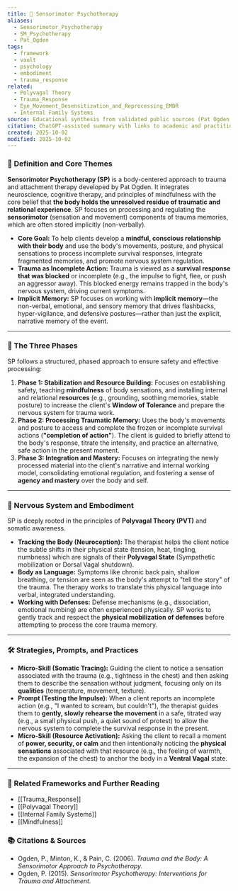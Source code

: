 ```yaml
---
title: 🧘 Sensorimotor Psychotherapy
aliases:
  - Sensorimotor_Psychotherapy
  - SM_Psychotherapy
  - Pat_Ogden
tags:
  - framework
  - vault
  - psychology
  - embodiment
  - trauma_response
related:
  - Polyvagal Theory
  - Trauma_Response
  - Eye_Movement_Desensitization_and_Reprocessing_EMDR
  - Internal Family Systems
source: Educational synthesis from validated public sources (Pat Ogden's model)
citation: ChatGPT-assisted summary with links to academic and practitioner materials
created: 2025-10-02
modified: 2025-10-02
---
```


<!-- @format -->

### 🧩 Definition and Core Themes

**Sensorimotor Psychotherapy (SP)** is a body-centered approach to trauma and attachment
therapy developed by Pat Ogden. It integrates neuroscience, cognitive therapy, and
principles of mindfulness with the core belief that **the body holds the unresolved
residue of traumatic and relational experience**. SP focuses on processing and
regulating the **sensorimotor** (sensation and movement) components of trauma memories,
which are often stored implicitly (non-verbally).

- **Core Goal:** To help clients develop a **mindful, conscious relationship with their
  body** and use the body's movements, posture, and physical sensations to process
  incomplete survival responses, integrate fragmented memories, and promote nervous
  system regulation.
- **Trauma as Incomplete Action:** Trauma is viewed as a **survival response that was
  blocked** or incomplete (e.g., the impulse to fight, flee, or push an aggressor away).
  This blocked energy remains trapped in the body's nervous system, driving current
  symptoms.
- **Implicit Memory:** SP focuses on working with **implicit memory**—the non-verbal,
  emotional, and sensory memory that drives flashbacks, hyper-vigilance, and defensive
  postures—rather than just the explicit, narrative memory of the event.

---

### 🌿 The Three Phases

SP follows a structured, phased approach to ensure safety and effective processing:

1. **Phase 1: Stabilization and Resource Building:** Focuses on establishing safety,
   teaching **mindfulness** of body sensations, and installing internal and relational
   **resources** (e.g., grounding, soothing memories, stable posture) to increase the
   client's **Window of Tolerance** and prepare the nervous system for trauma work.
2. **Phase 2: Processing Traumatic Memory:** Uses the body's movements and posture to
   access and complete the frozen or incomplete survival actions (**"completion of
   action"**). The client is guided to briefly attend to the body's response, titrate
   the intensity, and practice an alternative, safe action in the present moment.
3. **Phase 3: Integration and Mastery:** Focuses on integrating the newly processed
   material into the client's narrative and internal working model, consolidating
   emotional regulation, and fostering a sense of **agency and mastery** over the body
   and self.

---

### 🧠 Nervous System and Embodiment

SP is deeply rooted in the principles of **Polyvagal Theory (PVT)** and somatic
awareness.

- **Tracking the Body (Neuroception):** The therapist helps the client notice the subtle
  shifts in their physical state (tension, heat, tingling, numbness) which are signals
  of their **Polyvagal State** (Sympathetic mobilization or Dorsal Vagal shutdown).
- **Body as Language:** Symptoms like chronic back pain, shallow breathing, or tension
  are seen as the body's attempt to "tell the story" of the trauma. The therapy works to
  translate this physical language into verbal, integrated understanding.
- **Working with Defenses:** Defense mechanisms (e.g., dissociation, emotional numbing)
  are often experienced physically. SP works to gently track and respect the **physical
  mobilization of defenses** before attempting to process the core trauma memory.

---

### 🛠️ Strategies, Prompts, and Practices

- **Micro-Skill (Somatic Tracing):** Guiding the client to notice a sensation associated
  with the trauma (e.g., tightness in the chest) and then asking them to describe the
  sensation without judgment, focusing only on its **qualities** (temperature, movement,
  texture).
- **Prompt (Testing the Impulse):** When a client reports an incomplete action (e.g., "I
  wanted to scream, but couldn't"), the therapist guides them to **gently, slowly
  rehearse the movement** in a safe, titrated way (e.g., a small physical push, a quiet
  sound of protest) to allow the nervous system to complete the survival response in the
  present.
- **Micro-Skill (Resource Activation):** Asking the client to recall a moment of
  **power, security, or calm** and then intentionally noticing the **physical
  sensations** associated with that resource (e.g., the feeling of warmth, the expansion
  of the chest) to anchor the body in a **Ventral Vagal** state.

---

### 🔗 Related Frameworks and Further Reading

- [[Trauma_Response]]
- [[Polyvagal Theory]]
- [[Internal Family Systems]]
- [[Mindfulness]]

### 📚 Citations & Sources

- Ogden, P., Minton, K., & Pain, C. (2006). _Trauma and the Body: A Sensorimotor
  Approach to Psychotherapy._
- Ogden, P. (2015). _Sensorimotor Psychotherapy: Interventions for Trauma and
  Attachment._
